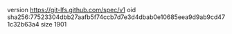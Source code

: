 version https://git-lfs.github.com/spec/v1
oid sha256:77523304dbb27aafb5f74ccb7d7e3d4dbab0e10685eea9d9ab9cd471c32b63a4
size 1901

